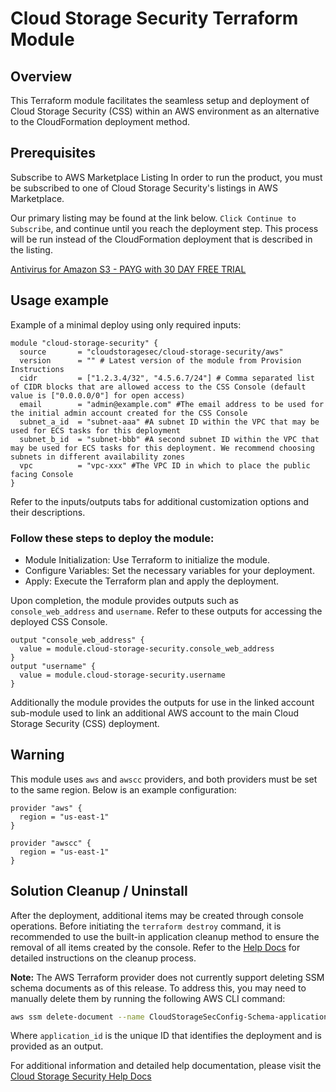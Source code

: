 # Cloud Storage Security Terraform Module

## Overview

This Terraform module facilitates the seamless setup and deployment of Cloud Storage Security (CSS) within an AWS environment as an alternative to the CloudFormation deployment method.

## Prerequisites
Subscribe to AWS Marketplace Listing
In order to run the product, you must be subscribed to one of Cloud Storage Security's listings in AWS Marketplace.

Our primary listing may be found at the link below. `Click Continue to Subscribe`, and continue until you reach the deployment step. This process will be run instead of the CloudFormation deployment that is described in the listing.

[Antivirus for Amazon S3 - PAYG with 30 DAY FREE TRIAL](https://aws.amazon.com/marketplace/pp/prodview-q7oc4shdnpc4w)

## Usage example

Example of a minimal deploy using only required inputs: 
```hcl
module "cloud-storage-security" {
  source       = "cloudstoragesec/cloud-storage-security/aws"
  version      = "" # Latest version of the module from Provision Instructions
  cidr         = ["1.2.3.4/32", "4.5.6.7/24"] # Comma separated list of CIDR blocks that are allowed access to the CSS Console (default value is ["0.0.0.0/0"] for open access)
  email        = "admin@example.com" #The email address to be used for the initial admin account created for the CSS Console
  subnet_a_id  = "subnet-aaa" #A subnet ID within the VPC that may be used for ECS tasks for this deployment
  subnet_b_id  = "subnet-bbb" #A second subnet ID within the VPC that may be used for ECS tasks for this deployment. We recommend choosing subnets in different availability zones
  vpc          = "vpc-xxx" #The VPC ID in which to place the public facing Console
}
```
Refer to the inputs/outputs tabs for additional customization options and their descriptions.

### Follow these steps to deploy the module:

* Module Initialization: Use Terraform to initialize the module.
* Configure Variables: Set the necessary variables for your deployment.
* Apply: Execute the Terraform plan and apply the deployment.

Upon completion, the module provides outputs such as `console_web_address` and `username`. Refer to these outputs for accessing the deployed CSS Console.
```hcl
output "console_web_address" {
  value = module.cloud-storage-security.console_web_address
}
output "username" {
  value = module.cloud-storage-security.username
}
```
Additionally the module provides the outputs for use in the linked account sub-module used to link an additional AWS account to the main Cloud Storage Security (CSS) deployment.

## Warning
This module uses `aws` and `awscc` providers, and both providers must be set to the same region. Below is an example configuration:
```hcl
provider "aws" {
  region = "us-east-1"
}

provider "awscc" {
  region = "us-east-1"
}
```
## Solution Cleanup / Uninstall

After the deployment, additional items may be created through console operations. 
Before initiating the `terraform destroy` command, it is recommended to use the built-in application cleanup method to ensure the removal of all items created by the console. 
Refer to the [Help Docs](https://help.cloudstoragesec.com/console-overview/monitoring/deployment-overview#solution-cleanup-uninstall) for detailed instructions on the cleanup process.

**Note:** The AWS Terraform provider does not currently support deleting SSM schema documents as of this release. To address this, you may need to manually delete them by running the following AWS CLI command:
```bash
aws ssm delete-document --name CloudStorageSecConfig-Schema-application_id --force
```
Where `application_id` is the unique ID that identifies the deployment and is provided as an output.

For additional information and detailed help documentation, please visit the [Cloud Storage Security Help Docs](https://help.cloudstoragesec.com/) 